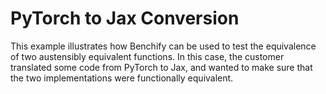 # PyTorch to Jax Conversion

This example illustrates how Benchify can be used to test the equivalence of two austensibly equivalent functions.  In this case, the customer translated some code from PyTorch to Jax, and wanted to make sure that the two implementations were functionally equivalent.